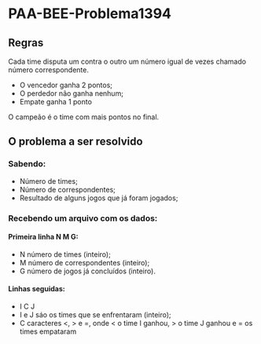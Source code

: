 # PAA-BEE-Problema1394

## Regras

Cada time disputa um contra o outro um número igual de vezes chamado número correspondente.

- O vencedor ganha 2 pontos;
- O perdedor não ganha nenhum;
- Empate ganha 1 ponto

O campeão é o time com mais pontos no final.

## O problema a ser resolvido
### Sabendo:
- Número de times;
- Número de correspondentes;
- Resultado de alguns jogos que já foram jogados;

### Recebendo um arquivo com os dados:
#### Primeira linha N M G:
- N número de times (inteiro);
- M número de correspondentes (inteiro);
- G número de jogos já concluídos (inteiro).

#### Linhas seguidas:
-  I C J
-  I e J sáo os times que se enfrentaram (inteiro);
-  C caracteres <, > e =, onde < o time I ganhou, > o time J ganhou e = os times empataram